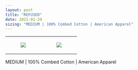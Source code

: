 ```yaml
---
layout: post
title: "REFUSED"
date: 2021-01-29
sizing: "MEDIUM | 100% Combed Cotton | American Apparel"
---
```




<table style="width:100%;"><tr><td style="vertical-align:top;">
      <figure class="tmblr-full" data-orig-height="2048" data-orig-width="1365" data-orig-src="https://concertshirts.netlify.app/shirts/0572/0572-01.jpg"><img src="https://64.media.tumblr.com/2ba98c6e42d74e581cbcf90b920c2700/42492ee97b4a5c3c-74/s540x810/7ee18538eed009327dc23bdc2ba2f1cdf2764734.jpg" data-orig-height="2048" data-orig-width="1365" data-orig-src="https://concertshirts.netlify.app/shirts/0572/0572-01.jpg"/></figure></td>
    <td style="vertical-align:top;">
      <figure class="tmblr-full" data-orig-height="2048" data-orig-width="1365" data-orig-src="https://concertshirts.netlify.app/shirts/0572/0572-02.jpg"><img src="https://64.media.tumblr.com/f12ee0dd6a41a82b5af26c37e3471882/42492ee97b4a5c3c-38/s540x810/b8b8daae078eabdffda9607855e656e794dbda88.jpg" data-orig-height="2048" data-orig-width="1365" data-orig-src="https://concertshirts.netlify.app/shirts/0572/0572-02.jpg"/></figure></td>
  </tr></table><p>
  MEDIUM | 100% Combed Cotton | American Apparel
</p>
